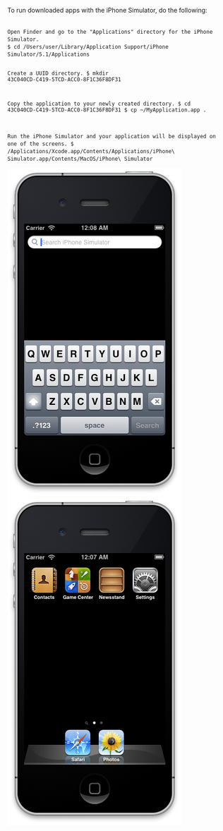<p>To run downloaded apps with the iPhone Simulator, do the following:</p>

<code>
Open Finder and go to the "Applications" directory for the iPhone Simulator.
$ cd /Users/user/Library/Application Support/iPhone Simulator/5.1/Applications

Create a UUID directory.
$ mkdir 43C040CD-C419-5TCD-ACC0-8F1C36F8DF31

Copy the application to your newly created directory.
$ cd 43C040CD-C419-5TCD-ACC0-8F1C36F8DF31
$ cp ~/MyApplication.app .

Run the iPhone Simulator and your application will be displayed on one
of the screens.
$ /Applications/Xcode.app/Contents/Applications/iPhone\ Simulator.app/Contents/MacOS/iPhone\ Simulator
</code>

<img alt="" src="/img/uploads/2012-09/search-iphone-simulator.png" />

<img alt="" src="/img/uploads/2012-09/iphone-simulator.png" />
